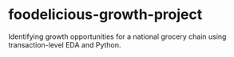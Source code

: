 # foodelicious-growth-project
Identifying growth opportunities for a national grocery chain using transaction-level EDA and Python.
